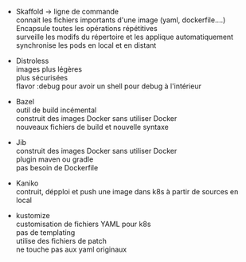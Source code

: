 * Skaffold
→ ligne de commande  
connait les fichiers importants d'une image (yaml, dockerfile....)  
Encapsule toutes les opérations répétitives  
surveille les modifs du répertoire et les applique automatiquement  
synchronise les pods en local et en distant  

* Distroless  
images plus légères  
plus sécurisées  
flavor :debug pour avoir un shell pour debug à l'intérieur  

* Bazel  
outil de build incémental  
construit des images Docker sans utiliser Docker  
nouveaux fichiers de build et nouvelle syntaxe  

* Jib  
construit des images Docker sans utiliser Docker  
plugin maven ou gradle  
pas besoin de Dockerfile  

* Kaniko  
contruit, dépploi et push une image dans k8s à partir de sources en local  

* kustomize  
customisation de fichiers YAML pour k8s  
pas de templating  
utilise des fichiers de patch  
ne touche pas aux yaml originaux